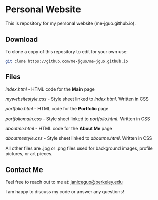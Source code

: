 # Personal Website

This is repository for my personal website (me-jguo.github.io).



## Download

To clone a copy of this repository to edit for your own use:

```bash
git clone https://github.com/me-jguo/me-jguo.github.io
```

## Files

*index.html* - HTML code for the **Main** page

*mywebsitestyle.css* - Style sheet linked to *index.html*. Written in CSS

*portfolio.html* - HTML code for the **Portfolio** page

*portfoliomain.css* - Style sheet linked to *portfolio.html*. Written in CSS

*aboutme.html* - HTML code for the **About Me** page

*aboutmestyle.css* - Style sheet linked to *aboutme.html*. Written in CSS


All other files are .jpg or .png files used for background images, profile pictures, or art pieces.



## Contact Me

Feel free to reach out to me at: janiceguo@berkeley.edu

I am happy to discuss my code or answer any questions!

